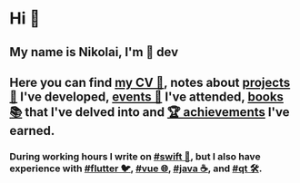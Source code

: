 # Hi 👋 
## My name is Nikolai, I'm 🍏 dev
## Here you can find [my CV 📄](https://coolone.ru/nikolai_trukhin_cv.pdf), notes about [projects 👾](https://coolone.ru/projects/) I've developed, [events 📅](https://coolone.ru/events/) I've attended, [books 📚](https://coolone.ru/books/) that I've delved into and [🏆 achievements](https://coolone.ru/achievements/) I've earned.
### During working hours I write on [#swift 🍏](https://coolone.ru/tags/swift/), but I also have experience with [#flutter 🐦](https://coolone.ru/tags/flutter/), [#vue 🌐](https://coolone.ru/tags/vue/), [#java ☕](https://coolone.ru/tags/java/), and [#qt 🛠️](https://coolone.ru/tags/qt/).
